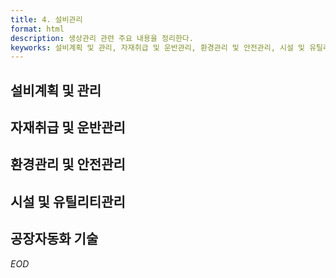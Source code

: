```yaml
---
title: 4. 설비관리
format: html
description: 생상관리 관련 주요 내용을 정리한다.
keyworks: 설비계획 및 관리, 자재취급 및 운반관리, 환경관리 및 안전관리, 시설 및 유틸리티관리, 공장자동화 기술
---
```


## 설비계획 및 관리


## 자재취급 및 운반관리


## 환경관리 및 안전관리  


## 시설 및 유틸리티관리  


## 공장자동화 기술


*_EOD_*